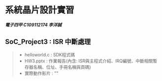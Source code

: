 # 系統晶片設計實習
***電子四甲 C109112174 李洋誠***
## SoC_Project3 : ISR 中斷處理
> - helloworld.c : SDK程式碼
> - HW3.pptx : 作業報告(內含: ISR與主程式介紹、IRQ編號、中斷相關暫存器名稱、位址、手冊名稱與頁碼)
> - 實際動作影片 : ""
